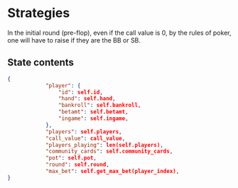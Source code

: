 # Strategies

In the initial round (pre-flop), even if the call value is 0, by the rules of poker, one will have to raise if they are the BB or SB.

## State contents

```json
{
            "player": {
                "id": self.id,
                "hand": self.hand,
                "bankroll": self.bankroll,
                "betamt": self.betamt,
                "ingame": self.ingame,
            },
            "players": self.players,
            "call_value": call_value,
            "players_playing": len(self.players),
            "community_cards": self.community_cards,
            "pot": self.pot,
            "round": self.round,
            "max_bet": self.get_max_bet(player_index),
}
```
